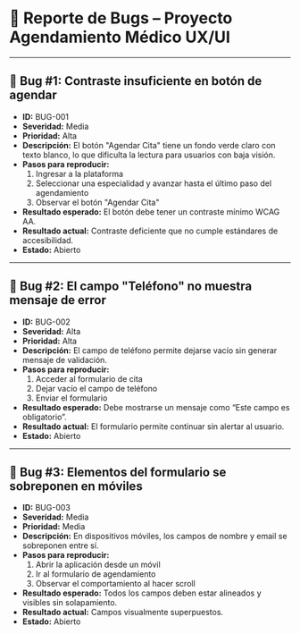 # 🐞 Reporte de Bugs – Proyecto Agendamiento Médico UX/UI

---

## 🐞 Bug #1: Contraste insuficiente en botón de agendar

- **ID:** BUG-001  
- **Severidad:** Media  
- **Prioridad:** Alta  
- **Descripción:** El botón "Agendar Cita" tiene un fondo verde claro con texto blanco, lo que dificulta la lectura para usuarios con baja visión.  
- **Pasos para reproducir:**  
  1. Ingresar a la plataforma  
  2. Seleccionar una especialidad y avanzar hasta el último paso del agendamiento  
  3. Observar el botón "Agendar Cita"  
- **Resultado esperado:** El botón debe tener un contraste mínimo WCAG AA.  
- **Resultado actual:** Contraste deficiente que no cumple estándares de accesibilidad.  
- **Estado:** Abierto

---

## 🐞 Bug #2: El campo "Teléfono" no muestra mensaje de error

- **ID:** BUG-002  
- **Severidad:** Alta  
- **Prioridad:** Alta  
- **Descripción:** El campo de teléfono permite dejarse vacío sin generar mensaje de validación.  
- **Pasos para reproducir:**  
  1. Acceder al formulario de cita  
  2. Dejar vacío el campo de teléfono  
  3. Enviar el formulario  
- **Resultado esperado:** Debe mostrarse un mensaje como “Este campo es obligatorio”.  
- **Resultado actual:** El formulario permite continuar sin alertar al usuario.  
- **Estado:** Abierto

---

## 🐞 Bug #3: Elementos del formulario se sobreponen en móviles

- **ID:** BUG-003  
- **Severidad:** Media  
- **Prioridad:** Media  
- **Descripción:** En dispositivos móviles, los campos de nombre y email se sobreponen entre sí.  
- **Pasos para reproducir:**  
  1. Abrir la aplicación desde un móvil  
  2. Ir al formulario de agendamiento  
  3. Observar el comportamiento al hacer scroll  
- **Resultado esperado:** Todos los campos deben estar alineados y visibles sin solapamiento.  
- **Resultado actual:** Campos visualmente superpuestos.  
- **Estado:** Abierto
